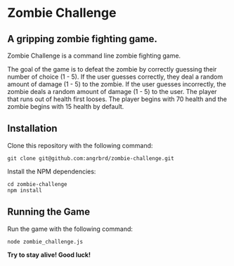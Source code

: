 # Zombie Challenge

## A gripping zombie fighting game.

Zombie Challenge is a command line zombie fighting game.

The goal of the game is to defeat the zombie by correctly guessing their number of choice (1 - 5). If the user guesses correctly, they deal a random amount of damage (1 - 5) to the zombie. If the user guesses incorrectly, the zombie deals a random amount of damage (1 - 5) to the user. The player that runs out of health first looses. The player begins with 70 health and the zombie begins with 15 health by default.

## Installation

Clone this repository with the following command:

	git clone git@github.com:angrbrd/zombie-challenge.git

Install the NPM dependencies:
	
	cd zombie-challenge
	npm install

## Running the Game

Run the game with the following command:

	node zombie_challenge.js

**Try to stay alive! Good luck!**